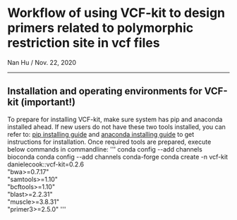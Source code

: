 # Workflow of using VCF-kit to design primers related to polymorphic restriction site in vcf files
Nan Hu / 
Nov. 22, 2020

---

## Installation and operating environments for VCF-kit (important!)
To prepare for installing VCF-kit, make sure system has pip and anaconda installed ahead. 
If new users do not have these two tools installed, you can refer to: [pip installing guide](https://pip.pypa.io/en/stable/installing/) 
and [anaconda installing guide](https://docs.anaconda.com/anaconda/install/linux/) to get instructions for installation. Once required tools are prepared, 
execute below commands in commandline:
'''
conda config --add channels bioconda
conda config --add channels conda-forge
conda create -n vcf-kit \
  danielecook::vcf-kit=0.2.6 \
  "bwa>=0.7.17" \
  "samtools>=1.10" \
  "bcftools>=1.10" \
  "blast>=2.2.31" \
  "muscle>=3.8.31" \
  "primer3>=2.5.0"
'''
